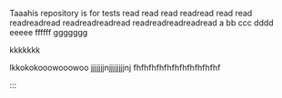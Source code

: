 Taaahis repository is for tests
read
read
read
readread
read read
readreadread
readreadreadread
readreadreadreadread
a
bb
ccc
dddd
eeeee
ffffff
ggggggg

kkkkkkk

lkkokokooowooowoo
jjjjjjjnjjjjjjjjnj
fhfhfhfhfhfhfhfhfhfhfhf

:::
